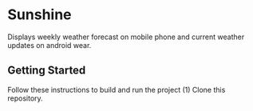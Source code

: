 # Sunshine
Displays weekly weather forecast on mobile phone and current weather updates on android wear.

## Getting Started
Follow these instructions to build and run the project 
(1) Clone this repository.
